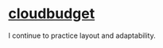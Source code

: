 # [**cloudbudget**](https://kacivan.github.io/cloudbudget/)
I continue to practice layout and adaptability.
